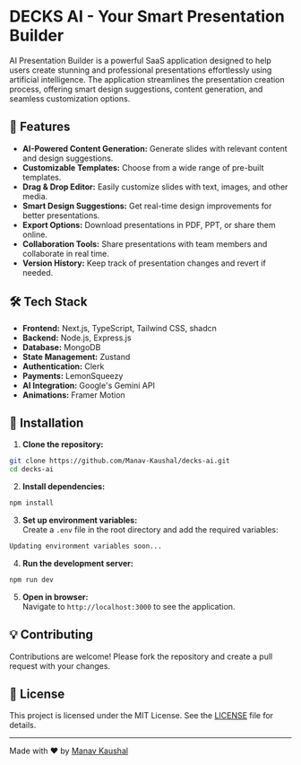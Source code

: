 # DECKS AI - Your Smart Presentation Builder

AI Presentation Builder is a powerful SaaS application designed to help users create stunning and professional presentations effortlessly using artificial intelligence. The application streamlines the presentation creation process, offering smart design suggestions, content generation, and seamless customization options.

## 🚀 Features

- **AI-Powered Content Generation:** Generate slides with relevant content and design suggestions.
- **Customizable Templates:** Choose from a wide range of pre-built templates.
- **Drag & Drop Editor:** Easily customize slides with text, images, and other media.
- **Smart Design Suggestions:** Get real-time design improvements for better presentations.
- **Export Options:** Download presentations in PDF, PPT, or share them online.
- **Collaboration Tools:** Share presentations with team members and collaborate in real time.
- **Version History:** Keep track of presentation changes and revert if needed.

## 🛠️ Tech Stack

- **Frontend:** Next.js, TypeScript, Tailwind CSS, shadcn
- **Backend:** Node.js, Express.js
- **Database:** MongoDB
- **State Management:** Zustand
- **Authentication:** Clerk
- **Payments:** LemonSqueezy
- **AI Integration:** Google's Gemini API
- **Animations:** Framer Motion

## 🚧 Installation

1. **Clone the repository:**
```sh
git clone https://github.com/Manav-Kaushal/decks-ai.git
cd decks-ai
```

2. **Install dependencies:**
```sh
npm install
```

3. **Set up environment variables:**  
Create a `.env` file in the root directory and add the required variables:

```sh
Updating environment variables soon...
```

4. **Run the development server:**
```sh
npm run dev
```

5. **Open in browser:**  
Navigate to `http://localhost:3000` to see the application.

## 💡 Contributing

Contributions are welcome! Please fork the repository and create a pull request with your changes. 

## 📄 License

This project is licensed under the MIT License. See the [LICENSE](LICENSE) file for details.

---

Made with ❤️ by [Manav Kaushal](https://github.com/Manav-Kaushal)